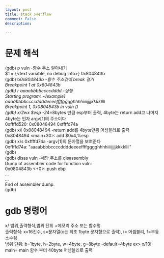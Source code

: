```yaml
---
layout: post
title: stack overflow
comment: False
description: 

---
```


# 문제 해석  
(gdb) p vuln  -함수 주소 알아내기  
$1 = {<text variable, no debug info>} 0x804843b <vuln>  
(gdb) b*0x804843b -함수 주소값에 break 걸기  
Breakpoint 1 at 0x804843b  
(gdb) r aaaabbbbccccdddd -실행  
Starting program: ~/example1 aaaabbbbccccddddeeeeffffgggghhhhiiiijjjjkkkkllll  
Breakpoint 1, 0x0804843b in vuln ()  
(gdb) x/2wx $esp  -2*4=8bytes 만큼 esp부터 출력, 4byte는 return add고 나머지 4byte는 인자 argv[1]의 주소이다  
0xffffd520:	0x08048494	0xffffd74a  
(gdb) x/i 0x08048494 -return add를 4byte만큼 어셈블리로 출력  
   0x8048494 <main+30>:	add    $0x4,%esp  
(gdb) x/s 0xffffd74a -argv[1]의 문자열을 보여준다  
0xffffd74a:	"aaaabbbbccccddddeeeeffffgggghhhhiiiijjjjkkkkllll"  
(gdb)   
(gdb) disas vuln -해당 주소를 disassembly  
Dump of assembler code for function vuln:  
   0x0804843b <+0>:	push   ebp  
  ...  
  ...  
End of assembler dump.  
(gdb)   

# gdb 명령어  
x/ 범위,출력형식,범위 단위 +메모리 주소 또는 함수명  
출력형식: x=16진수, s=문자열(c는 최초 1byte 문자형으로 출력), i= 어셈블리, f=부동소수점  
범위 단위: b=1byte, h=2byte, w=4byte, g=8byte  -default=4byte
ex> x/10i main= main 함수 부터 40byte 어셈블리로 출력
